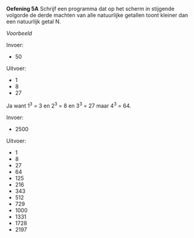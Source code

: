 **Oefening 5A**
Schrijf een programma dat op het scherm in stijgende volgorde de derde machten van alle natuurlijke getallen toont kleiner dan een natuurlijk getal N.

*Voorbeeld*

Invoer:
* 50

Uitvoer:
* 1
* 8
* 27

Ja want 1<sup>3</sup> = 3 en 2<sup>3</sup> = 8 en 3<sup>3</sup> = 27 maar 4<sup>3</sup> = 64. 

Invoer:
* 2500

Uitvoer:
* 1
* 8
* 27
* 64
* 125
* 216
* 343
* 512
* 729
* 1000
* 1331
* 1728
* 2197


